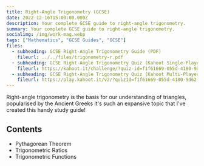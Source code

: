 ```yaml
---
title: Right-Angle Trigonometry (GCSE)
date: 2022-12-16T15:00:00.000Z
description: Your complete GCSE guide to right-angle trigonometry.
summary: Your complete GCSE guide to right-angle trigonometry.
socialimg: /img/work-mag.webp
tags: ["Mathematics", "GCSE Guides", "GCSE"]
files:
  - subheading: GCSE Right-Angle Trigonometry Guide (PDF)
    fileurl: ../../files/trigonometry-r.pdf
  - subheading: GCSE Right-Angle Trigonometry Quiz (Kahoot Single-Player)
    fileurl: https://kahoot.it/challenge/?quiz-id=f1f61669-055d-4180-9d62-37cd883fc689&single-player=true
  - subheading: GCSE Right-Angle Trigonometry Quiz (Kahoot Multi-Player)
    fileurl: https://play.kahoot.it/v2/?quizId=f1f61669-055d-4180-9d62-37cd883fc689
---
```


Right-angle trigonometry is the basis for our understanding of triangles, popularised by the Ancient Greeks it's such an expansive topic that I've created this handy study guide!

## Contents

- Pythagorean Theorem
- Trigonometric Ratios
- Trigonometric Functions
